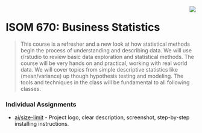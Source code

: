 <img src="https://github.com/jzhu808/images/blob/master/JZ.JPG" align="right" />

# ISOM 670: Business Statistics
> This course is a refresher and a new look at how statistical methods begin the process of understanding
and describing data. We will use r/rstudio to review basic data exploration and statistical methods. The
course will be very hands on and practical, working with real world data. We will cover topics from simple
descriptive statistics like (mean/variance) up though hypothesis testing and modeling. The tools and
techniques in the class will be fundamental to all following classes.

### Individual Assignments

- [ai/size-limit](https://github.com/jzhu808/ISOM-670-Business-Statistics/blob/master/ISOM%20670%20BS%20Group%20Assignment%201.pdf) - Project logo, clear description, screenshot, step-by-step installing instructions.
